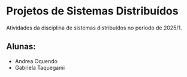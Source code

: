# Projetos de Sistemas Distribuídos

Atividades da disciplina de sistemas distribuídos no período de 2025/1.

## Alunas: 
- Andrea Oquendo
- Gabriela Taquegami